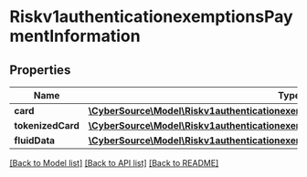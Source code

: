 # Riskv1authenticationexemptionsPaymentInformation

## Properties
Name | Type | Description | Notes
------------ | ------------- | ------------- | -------------
**card** | [**\CyberSource\Model\Riskv1authenticationexemptionsPaymentInformationCard**](Riskv1authenticationexemptionsPaymentInformationCard.md) |  | [optional] 
**tokenizedCard** | [**\CyberSource\Model\Riskv1authenticationexemptionsPaymentInformationTokenizedCard**](Riskv1authenticationexemptionsPaymentInformationTokenizedCard.md) |  | [optional] 
**fluidData** | [**\CyberSource\Model\Riskv1authenticationexemptionsPaymentInformationFluidData**](Riskv1authenticationexemptionsPaymentInformationFluidData.md) |  | [optional] 

[[Back to Model list]](../README.md#documentation-for-models) [[Back to API list]](../README.md#documentation-for-api-endpoints) [[Back to README]](../README.md)


